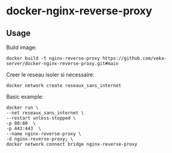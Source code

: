 # docker-nginx-reverse-proxy

## Usage

Build image:
```
docker build -t nginx-reverse-proxy https://github.com/veka-server/docker-nginx-reverse-proxy.git#main
```

Creer le reseau isoler si necessaire:
```
docker network create reseaux_sans_internet
```

Basic example:
```
docker run \
--net reseaux_sans_internet \
--restart unless-stopped \
-p 80:80  \
-p 443:443  \
--name nginx-reverse-proxy \
-d nginx-reverse-proxy; \
docker network connect bridge nginx-reverse-proxy
```
